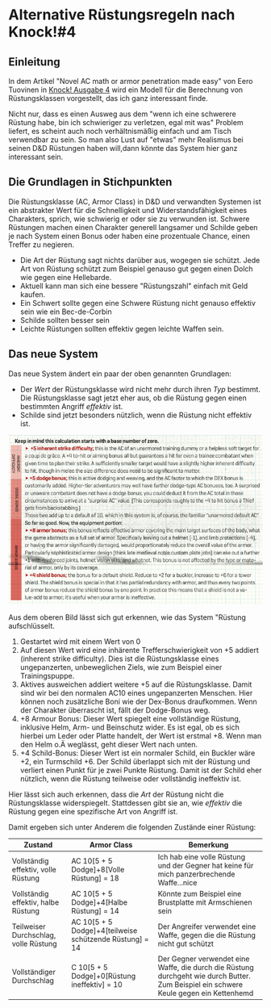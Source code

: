 # Alternative Rüstungsregeln nach Knock!#4

## Einleitung

In dem Artikel "Novel AC math or armor penetration made easy" von Eero Tuovinen in [Knock! Ausgabe 4](https://www.themerrymushmen.com/product/knock-4-tmm/) wird ein Modell für die Berechnung von Rüstungsklassen vorgestellt, das ich ganz interessant finde.

Nicht nur, dass es einen Ausweg aus dem "wenn ich eine schwerere Rüstung habe, bin ich schwieriger zu verletzen, egal mit was" Problem liefert, es scheint auch noch verhältnismäßig einfach und am Tisch verwendbar zu sein. So man also Lust auf "etwas" mehr Realismus bei seinen D&D Rüstungen haben will,dann könnte das System hier ganz interessant sein.

## Die Grundlagen in Stichpunkten

Die Rüstungsklasse (AC, Armor Class) in D&D und verwandten Systemen ist ein abstrakter Wert für die Schnelligkeit und Widerstandsfähigkeit eines Charakters, sprich, wie schwierig er oder sie zu verwunden ist. Schwere Rüstungen machen einen Charakter generell langsamer und Schilde geben je nach System einen Bonus oder haben eine prozentuale Chance, einen Treffer zu negieren.  

- Die Art der Rüstung sagt nichts darüber aus, wogegen sie schützt. Jede Art von Rüstung schützt zum Beispiel genauso gut gegen einen Dolch wie gegen eine Hellebarde.
- Aktuell kann man sich eine bessere "Rüstungszahl" einfach mit Geld kaufen.
- Ein Schwert sollte gegen eine Schwere Rüstung nicht genauso effektiv sein wie ein Bec-de-Corbin
- Schilde sollten besser sein
- Leichte Rüstungen sollten effektiv gegen leichte Waffen sein.

## Das neue System

Das neue System ändert ein paar der oben genannten Grundlagen:

- Der *Wert* der Rüstungsklasse wird nicht mehr durch ihren *Typ* bestimmt. Die Rüstungsklasse sagt jetzt eher aus, ob die Rüstung gegen einen bestimmten Angriff *effektiv* ist.
- Schilde sind jetzt besonders nützlich, wenn die Rüstung nicht effektiv ist.

![Aus der Ausgabe](./img/KI4-ACMod.png)

Aus dem oberen Bild lässt sich gut erkennen, wie das System "Rüstung aufschlüsselt.

1. Gestartet wird mit einem Wert von 0
2. Auf diesen Wert wird eine inhärente Trefferschwierigkeit von +5 addiert (inherent strike difficulty). Dies ist die Rüstungsklasse eines ungepanzerten, unbeweglichen Ziels, wie zum Beispiel einer Trainingspuppe.
3. Aktives ausweichen addiert weitere +5 auf die Rüstungsklasse. Damit sind wir bei den normalen AC10 eines ungepanzerten Menschen. Hier können noch zusätzliche Boni wie der Dex-Bonus draufkommen. Wenn der Charakter überrascht ist, fällt der Dodge-Bonus weg.
4. +8 Armour Bonus: Dieser Wert spiegelt eine vollständige Rüstung, inklusive Helm, Arm- und Beinschutz wider. Es ist egal, ob es sich hierbei um Leder oder Platte handelt, der Wert ist erstmal +8. Wenn man den Helm o.Ä weglässt, geht dieser Wert nach unten.
5. +4 Schild-Bonus: Dieser Wert ist ein normaler Schild, ein Buckler wäre +2, ein Turmschild +6. Der Schild überlappt sich mit der Rüstung und verliert einen Punkt für je zwei Punkte Rüstung. Damit ist der Schild eher nützlich, wenn die Rüstung teilweise oder vollständig ineffektiv ist.

Hier lässt sich auch erkennen, dass die *Art* der Rüstung nicht die Rüstungsklasse widerspiegelt. Stattdessen gibt sie an, wie *effektiv* die Rüstung gegen eine spezifische Art von Angriff ist.

Damit ergeben sich unter Anderem die folgenden Zustände einer Rüstung:

|Zustand|Armor Class|Bemerkung|
|---|---|---|
|Vollständig effektiv, volle Rüstung| AC 10[5 + 5 Dodge]+8[Volle Rüstung] = 18| Ich hab eine volle Rüstung und der Gegner hat keine für mich panzerbrechende Waffe...nice|
|Vollständig effektiv, halbe Rüstung| AC 10[5 + 5 Dodge]+4[Halbe Rüstung] = 14|Könnte zum Beispiel eine Brustplatte mit Armschienen sein|
|Teilweiser Durchschlag, volle Rüstung|AC 10[5 + 5 Dodge]+4[teilweise schützende Rüstung] = 14|Der Angreifer verwendet eine Waffe, gegen die die Rüstung nicht gut schützt|
|Vollständiger Durchschlag|C 10[5 + 5 Dodge]+0[Rüstung ineffektiv] = 10|Der Gegner verwendet eine Waffe, die durch die Rüstung durchgeht wie durch Butter. Zum Beispiel ein schwere Keule gegen ein Kettenhemd|
